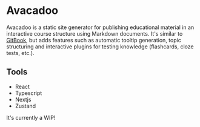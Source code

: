 # Avacadoo

Avacadoo is a static site generator for publishing educational material in an interactive course structure using Markdown documents. It's similar to [GitBook](https://github.com/GitbookIO/gitbook), but adds features such as automatic tooltip generation, topic structuring and interactive plugins for testing knowledge (flashcards, cloze tests, etc.).  

## Tools

- React
- Typescript
- Nextjs
- Zustand 

It's currently a WIP!

